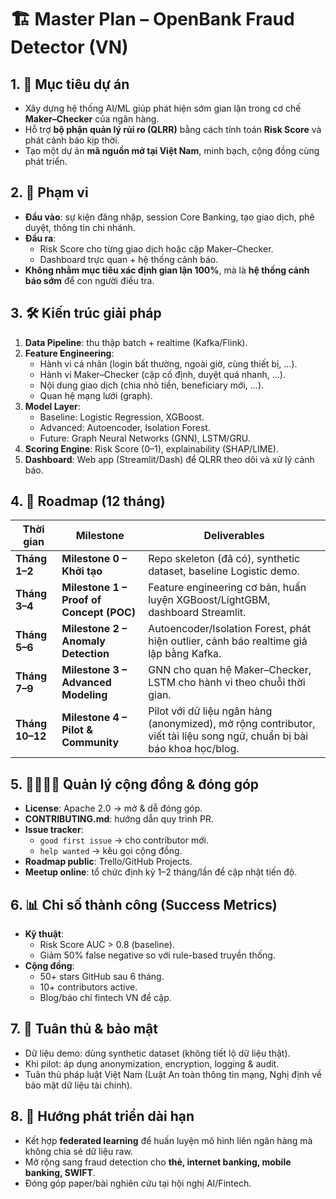 # 🏗️ Master Plan – OpenBank Fraud Detector (VN)

## 1. 🎯 Mục tiêu dự án
- Xây dựng hệ thống AI/ML giúp phát hiện sớm gian lận trong cơ chế **Maker–Checker** của ngân hàng.  
- Hỗ trợ **bộ phận quản lý rủi ro (QLRR)** bằng cách tính toán **Risk Score** và phát cảnh báo kịp thời.  
- Tạo một dự án **mã nguồn mở tại Việt Nam**, minh bạch, cộng đồng cùng phát triển.  

## 2. 📌 Phạm vi
- **Đầu vào**: sự kiện đăng nhập, session Core Banking, tạo giao dịch, phê duyệt, thông tin chi nhánh.  
- **Đầu ra**:  
  - Risk Score cho từng giao dịch hoặc cặp Maker–Checker.  
  - Dashboard trực quan + hệ thống cảnh báo.  
- **Không nhằm mục tiêu xác định gian lận 100%**, mà là **hệ thống cảnh báo sớm** để con người điều tra.  

## 3. 🛠️ Kiến trúc giải pháp
1. **Data Pipeline**: thu thập batch + realtime (Kafka/Flink).  
2. **Feature Engineering**:  
   - Hành vi cá nhân (login bất thường, ngoài giờ, cùng thiết bị, …).  
   - Hành vi Maker–Checker (cặp cố định, duyệt quá nhanh, …).  
   - Nội dung giao dịch (chia nhỏ tiền, beneficiary mới, …).  
   - Quan hệ mạng lưới (graph).  
3. **Model Layer**:  
   - Baseline: Logistic Regression, XGBoost.  
   - Advanced: Autoencoder, Isolation Forest.  
   - Future: Graph Neural Networks (GNN), LSTM/GRU.  
4. **Scoring Engine**: Risk Score (0–1), explainability (SHAP/LIME).  
5. **Dashboard**: Web app (Streamlit/Dash) để QLRR theo dõi và xử lý cảnh báo.  

## 4. 📅 Roadmap (12 tháng)

| Thời gian | Milestone | Deliverables |
|-----------|-----------|--------------|
| **Tháng 1–2** | **Milestone 0 – Khởi tạo** | Repo skeleton (đã có), synthetic dataset, baseline Logistic demo. |
| **Tháng 3–4** | **Milestone 1 – Proof of Concept (POC)** | Feature engineering cơ bản, huấn luyện XGBoost/LightGBM, dashboard Streamlit. |
| **Tháng 5–6** | **Milestone 2 – Anomaly Detection** | Autoencoder/Isolation Forest, phát hiện outlier, cảnh báo realtime giả lập bằng Kafka. |
| **Tháng 7–9** | **Milestone 3 – Advanced Modeling** | GNN cho quan hệ Maker–Checker, LSTM cho hành vi theo chuỗi thời gian. |
| **Tháng 10–12** | **Milestone 4 – Pilot & Community** | Pilot với dữ liệu ngân hàng (anonymized), mở rộng contributor, viết tài liệu song ngữ, chuẩn bị bài báo khoa học/blog. |

## 5. 👨‍👩‍👧‍👦 Quản lý cộng đồng & đóng góp
- **License**: Apache 2.0 → mở & dễ đóng góp.  
- **CONTRIBUTING.md**: hướng dẫn quy trình PR.  
- **Issue tracker**:  
  - `good first issue` → cho contributor mới.  
  - `help wanted` → kêu gọi cộng đồng.  
- **Roadmap public**: Trello/GitHub Projects.  
- **Meetup online**: tổ chức định kỳ 1–2 tháng/lần để cập nhật tiến độ.  

## 6. 📊 Chỉ số thành công (Success Metrics)
- **Kỹ thuật**:  
  - Risk Score AUC > 0.8 (baseline).  
  - Giảm 50% false negative so với rule-based truyền thống.  
- **Cộng đồng**:  
  - 50+ stars GitHub sau 6 tháng.  
  - 10+ contributors active.  
  - Blog/báo chí fintech VN đề cập.  

## 7. 🔐 Tuân thủ & bảo mật
- Dữ liệu demo: dùng synthetic dataset (không tiết lộ dữ liệu thật).  
- Khi pilot: áp dụng anonymization, encryption, logging & audit.  
- Tuân thủ pháp luật Việt Nam (Luật An toàn thông tin mạng, Nghị định về bảo mật dữ liệu tài chính).  

## 8. 🚀 Hướng phát triển dài hạn
- Kết hợp **federated learning** để huấn luyện mô hình liên ngân hàng mà không chia sẻ dữ liệu raw.  
- Mở rộng sang fraud detection cho **thẻ, internet banking, mobile banking, SWIFT**.  
- Đóng góp paper/bài nghiên cứu tại hội nghị AI/Fintech.  
